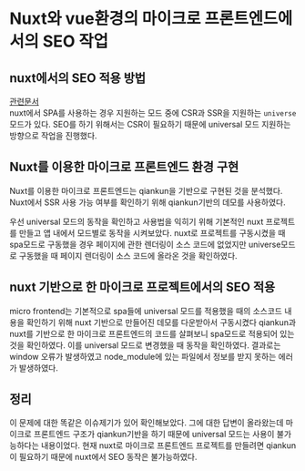 # Nuxt와 vue환경의 마이크로 프론트엔드에서의 SEO 작업

## nuxt에서의 SEO 적용 방법
[관련문서](https://nuxtjs.org/docs/2.x/configuration-glossary/configuration-mode)<br>
nuxt에서 SPA를 사용하는 경우 지원하는 모드 중에 CSR과 SSR을 지원하는 `universe` 모드가 있다. SEO를 하기 위해서는 CSR이 필요하기 때문에 universal 모드 지원하는 방향으로 작업을 진행했다.


## Nuxt를 이용한 마이크로 프론트엔드 환경 구현
Nuxt를 이용한 마이크로 프론트엔드는 qiankun을 기반으로 구현된 것을 분석했다. Nuxt에서 SSR 사용 가능 여부를 확인하기 위해 qiankun기반의 데모를 사용하였다.


우선 universal 모드의 동작을 확인하고 사용법을 익히기 위해 기본적인 nuxt 프로젝트를 만들고 앱 내에서 모드별로 동작을 시켜보았다.
nuxt로 프로젝트를 구동시켰을 때 spa모드로 구동했을 경우 페이지에 관한 렌더링이 소스 코드에 없었지만 universe모드로 구동했을 때 페이지 렌더링이 소스 코드에 올라온 것을 확인하였다.
## nuxt 기반으로 한 마이크로 프로젝트에서의 SEO 적용
micro frontend는 기본적으로 spa들에 universal 모드를 적용했을 때의 소스코드 내용을 확인하기 위해 nuxt 기반으로 만들어진 데모를 다운받아서 구동시켰다
qiankun과 nuxt를 기반으로 한 마이크로 프론트엔드의 코드를 살펴보니 spa모드로 적용되어 있는 것을 확인하였다.
이를 universal 모드로 변경했을 때 동작을 확인하였다.
결과로는 window 오류가 발생하였고 node_module에 있는 파일에서 정보를 받지 못하는 에러가 발생하였다.
## 정리
이 문제에 대한 똑같은 이슈제기가 있어 확인해보았다.
그에 대한 답변이 올라왔는데 마이크로 프론트엔드 구조가 qiankun기반을 하기 때문에 universal 모드는 사용이 불가능하다는 내용이었다.
현재 nuxt로 마이크로 프론트엔드 프로젝트를 만들려면 qiankun이 필요하기 때문에 nuxt에서 SEO 동작은 불가능하였다.
